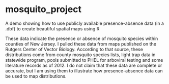 mosquito_project
================

A demo showing how to use publicly available presence-absence data (in a .dbf) to create beautiful spatial maps using R


These data indicate the presence or absence of mosquito species within counties of New Jersey. I pulled these data from maps published on the Rutgers Center of Vector Biology. According to that source, these distributions come from county mosquito species lists, light trap data in statewide program, pools submitted to PHEL for arboviral testing and some literature records as of 2012. I do not claim that these data are complete or accurate, but I am using them to illustrate how presence-absence data can be used to map distributions.


